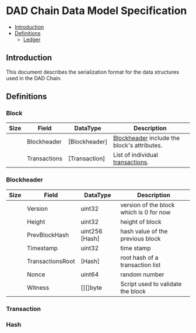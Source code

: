 # DAD Chain Data Model Specification

* [Introduction](#introduction)
* [Definitions](#definitions)
  * [Ledger](#ledger)



## Introduction

This document describes the serialization format for the data structures used in the DAD Chain.

## Definitions

### Block

   |Size|Field      |DataType   |Description|
   |--- |---        |---        |---|
   | |Blockheader     |[Blockheader]     |[Blockheader](#Blockheader) include the block's attributes. |
   | |Transactions|[Transaction]  |  List of individual [transactions](#transaction).

### Blockheader

   |Size|Field          |DataType   |Description|
   |--- |---            |---        |---|
   | |Version        |uint32     |version of the block which is 0 for now|
   | |Height     |uint32     |height of block|
   | |PrevBlockHash  |uint256 [Hash]   |hash value of the previous block|
   | |Timestamp  |uint32     |time stamp|
   | |TransactionsRoot     |[Hash]    |root hash of a transaction list|
   | |Nonce      |uint64     |random number|
   | |Witness     |[][]byte     |Script used to validate the block|

### Transaction

### Hash